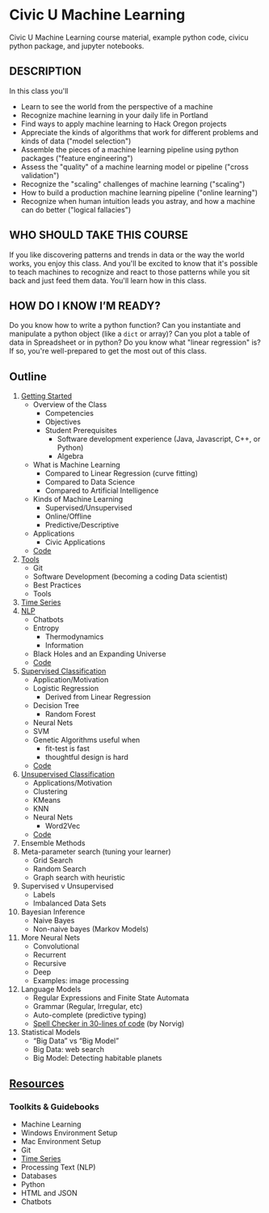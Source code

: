 # Civic U Machine Learning

Civic U Machine Learning course material, example python code, civicu python package, and jupyter notebooks.

## DESCRIPTION

In this class you'll

- Learn to see the world from the perspective of a machine
- Recognize machine learning in your daily life in Portland
- Find ways to apply machine learning to Hack Oregon projects
- Appreciate the kinds of algorithms that work for different problems and kinds of data ("model selection")
- Assemble the pieces of a machine learning pipeline using python packages ("feature engineering")
- Assess the "quality" of a machine learning model or pipeline ("cross validation")
- Recognize the "scaling" challenges of machine learning ("scaling")
- How to build a production machine learning pipeline ("online learning")
- Recognize when human intuition leads you astray, and how a machine can do better ("logical fallacies")

## WHO SHOULD TAKE THIS COURSE

If you like discovering patterns and trends in data or the way the world works, you enjoy this class. And you'll be excited to know that it's possible to teach machines to recognize and react to those patterns while you sit back and just feed them data. You'll learn how in this class.

## HOW DO I KNOW I’M READY?

Do you know how to write a python function? Can you instantiate and manipulate a python object (like a `dict` or array)? Can you plot a table of data in Spreadsheet or in python? Do you know what "linear regression" is? If so, you're well-prepared to get the most out of this class.

## Outline

1. [Getting Started](day1/)
    - Overview of the Class
        - Competencies
        - Objectives
        - Student Prerequisites
            - Software development experience (Java, Javascript, C++, or Python)
            - Algebra
    - What is Machine Learning
        - Compared to Linear Regression (curve fitting)
        - Compared to Data Science
        - Compared to Artificial Intelligence
    - Kinds of Machine Learning
        - Supervised/Unsupervised
        - Online/Offline
        - Predictive/Descriptive
    - Applications
        - Civic Applications
    - [Code](../huml/day1)
2. [Tools](day2/)
    - Git
    - Software Development (becoming a coding Data scientist)
    - Best Practices
    - Tools
3. [Time Series](day3/)
4. [NLP](../day4)
    - Chatbots
    - Entropy
        - Thermodynamics
        - Information
    - Black Holes and an Expanding Universe
    - [Code](../huml/day4)
5. [Supervised Classification](day5/)
    - Application/Motivation
    - Logistic Regression
        - Derived from Linear Regression
    - Decision Tree
        - Random Forest
    - Neural Nets
    - SVM
    - Genetic Algorithms useful when
        - fit-test is fast
        - thoughtful design is hard
    - [Code](../huml/day5)
6. [Unsupervised Classification](day6)
    - Applications/Motivation
    - Clustering
    - KMeans
    - KNN
    - Neural Nets
        - Word2Vec
    - [Code](../huml/day6)
7. Ensemble Methods
8. Meta-parameter search (tuning your learner)
    - Grid Search
    - Random Search
    - Graph search with heuristic
9. Supervised v Unsupervised
    - Labels
    - Imbalanced Data Sets
10. Bayesian Inference
    - Naive Bayes
    - Non-naive bayes (Markov Models)
11. More Neural Nets
    - Convolutional
    - Recurrent
    - Recursive
    - Deep
    - Examples: image processing
12. Language Models
    - Regular Expressions and Finite State Automata
    - Grammar (Regular, Irregular, etc)
    - Auto-complete (predictive typing)
    - [Spell Checker in 30-lines of code](http://norvig.com/spell-correct.html) (by Norvig)
13. Statistical Models
    - “Big Data” vs “Big Model”
    - Big Data: web search 
    - Big Model: Detecting habitable planets


## [Resources](resources.md)

### Toolkits & Guidebooks

- Machine Learning
- Windows Environment Setup
- Mac Environment Setup
- Git
- [Time Series](https://docs.google.com/document/d/143aa_m1b5QiieBjnvgTlp-OskVxtCBO7Rd-XoBrt808/edit)
- Processing Text (NLP)
- Databases
- Python
- HTML and JSON
- Chatbots



